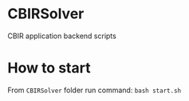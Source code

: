 # CBIRSolver
CBIR application backend scripts
# How to start
From `CBIRSolver` folder run command: `bash start.sh`

